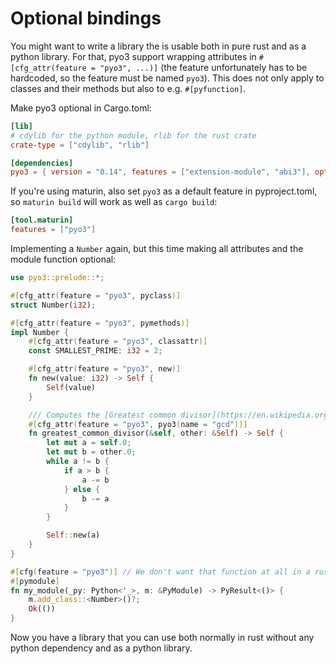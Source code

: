 # Optional bindings

You might want to write a library the is usable both in pure rust and as a python library. For that, pyo3 support wrapping attributes in `#[cfg_attr(feature = "pyo3", ...)]` (the feature unfortunately has to be hardcoded, so the feature must be named `pyo3`). This does not only apply to classes and their methods but also to e.g. `#[pyfunction]`.

Make pyo3 optional in Cargo.toml:

```toml
[lib]
# cdylib for the python module, rlib for the rust crate
crate-type = ["cdylib", "rlib"]

[dependencies]
pyo3 = { version = "0.14", features = ["extension-module", "abi3"], optional = true }
```

If you're using maturin, also set `pyo3` as a default feature in pyproject.toml, so `maturin build` will work as well as `cargo build`:

```toml
[tool.maturin]
features = ["pyo3"]
```

Implementing a `Number` again, but this time making all attributes and the module function optional:

```rust
use pyo3::prelude::*;

#[cfg_attr(feature = "pyo3", pyclass)]
struct Number(i32);

#[cfg_attr(feature = "pyo3", pymethods)]
impl Number {
    #[cfg_attr(feature = "pyo3", classattr)]
    const SMALLEST_PRIME: i32 = 2;

    #[cfg_attr(feature = "pyo3", new)]
    fn new(value: i32) -> Self {
        Self(value)
    }

    /// Computes the [Greatest common divisor](https://en.wikipedia.org/wiki/Greatest_common_divisor) of two numbers
    #[cfg_attr(feature = "pyo3", pyo3(name = "gcd"))]
    fn greatest_common_divisor(&self, other: &Self) -> Self {
        let mut a = self.0; 
        let mut b = other.0;
        while a != b {
            if a > b {
                a -= b
            } else {
                b -= a
            }
        }

        Self::new(a)
    }
}

#[cfg(feature = "pyo3")] // We don't want that function at all in a rust library
#[pymodule]
fn my_module(_py: Python<'_>, m: &PyModule) -> PyResult<()> {
    m.add_class::<Number>()?;
    Ok(())
}
```

Now you have a library that you can use both normally in rust without any python dependency and as a python library. 